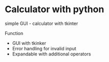 # Calculator with python

simple GUI - calculator with tkinter

Function
- GUI with tkinker
- Error handling for invalid input
- Expandable with additional operators
